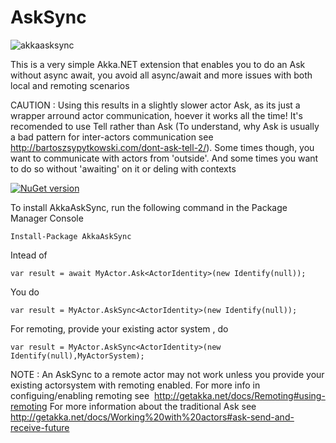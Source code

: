 # AskSync

![akkaasksync](https://cloud.githubusercontent.com/assets/2102748/24671142/8d40bca8-193e-11e7-800a-4073063b286d.png)

This is a very simple Akka.NET extension that enables you to do an Ask without async await, you avoid all async/await and more issues with both local and remoting scenarios


CAUTION :  Using this results in a slightly slower actor Ask, as its just a wrapper arround actor communication, hoever it works all the time! It's recomended to use Tell rather than Ask (To understand, why Ask is usually a bad pattern for inter-actors communication see http://bartoszsypytkowski.com/dont-ask-tell-2/). Some times though, you want to communicate with actors from 'outside'. And some times you want to do so without 'awaiting' on it or deling with contexts


[![NuGet version](https://img.shields.io/nuget/v/AkkaAskSync.svg?style=flat-square)](https://www.nuget.org/packages/AkkaAskSync)




To install AkkaAskSync, run the following command in the Package Manager Console

    Install-Package AkkaAskSync

Intead of

    var result = await MyActor.Ask<ActorIdentity>(new Identify(null));

You do 

    var result = MyActor.AskSync<ActorIdentity>(new Identify(null));

For remoting, provide your existing actor system , do 

    var result = MyActor.AskSync<ActorIdentity>(new Identify(null),MyActorSystem);

NOTE : An AskSync to a remote actor may not work unless you provide your existing actorsystem with remoting enabled. For more info in configuing/enabling remoting see  http://getakka.net/docs/Remoting#using-remoting  For more information about the traditional Ask see http://getakka.net/docs/Working%20with%20actors#ask-send-and-receive-future
